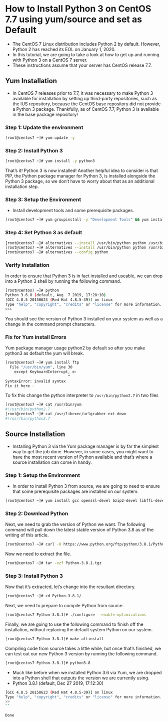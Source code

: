 # How to Install Python 3 on CentOS 7.7 using yum/source and set as Default

- The CentOS 7 Linux distribution includes Python 2 by default. However, Python 2 has reached its EOL on January 1, 2020.
- In this tutorial, we are going to take a look at how to get up and running with Python 3 on a CentOS 7 server.
- These instructions assume that your server has CentOS release 7.7.

## Yum Installation

- In CentOS 7 releases prior to 7.7, it was necessary to make Python 3 available for installation by setting up third-party repositories, such as the IUS repository, because the CentOS base repository did not provide a Python 3 package. Thankfully, as of CentOS 7.7, Python 3 is available in the base package repository!

### Step 1: Update the environment

```sh
[root@centos7 ~]# yum update -y

```

### Step 2: Install Python 3

```sh
[root@centos7 ~]# yum install -y python3
```

That’s it! Python 3 is now installed! Another helpful idea to consider is that PIP, the Python package manager for Python 3, is installed alongside the Python 3 package, so we don’t have to worry about that as an additional installation step.

### Step 3: Setup the Environment

- Install development tools and some prerequisite packages.

```sh
[root@centos7 ~]# yum groupinstall -y "Development Tools" && yum install gcc openssl-devel bzip2-devel libffi-devel -y
```

### Step 4: Set Python 3 as default

```sh
[root@centos7 ~]# alternatives --install /usr/bin/python python /usr/bin/python2 50
[root@centos7 ~]# alternatives --install /usr/bin/python python /usr/bin/python3.6 60
[root@centos7 ~]# alternatives --config python
```

### Verify Installation

In order to ensure that Python 3 is in fact installed and useable, we can drop into a Python 3 shell by running the following command.

```sh
[root@centos7 ~]# python
Python 3.6.8 (default, Aug  7 2019, 17:28:10) 
[GCC 4.8.5 20150623 (Red Hat 4.8.5-39)] on linux
Type "help", "copyright", "credits" or "license" for more information.
>>>
```
You should see the version of Python 3 installed on your system as well as a change in the command prompt characters.

### Fix for Yum install Errors

Yum package manager usage python2 by default so after you make python3 as default the yum will break.

```sh
[root@centos7 ~]# yum install ftp
  File "/usr/bin/yum", line 30
    except KeyboardInterrupt, e:
                            ^
SyntaxError: invalid syntax
Fix it here -
```

To fix this change the python interpreter to `/usr/bin/python2.7` in two files

```sh
[root@centos7 ~]# cat /usr/bin/yum
#!/usr/bin/python2.7
[root@centos7 ~]# cat /usr/libexec/urlgrabber-ext-down
#!/usr/bin/python2.7
```

## Source Installation

- Installing Python 3 via the Yum package manager is by far the simplest way to get the job done. However, in some cases, you might want to have the most recent version of Python available and that’s where a source installation can come in handy.

### Step 1: Setup the Environment
- In order to install Python 3 from source, we are going to need to ensure that some prerequisite packages are installed on our system.

```sh
[root@centos7 ~]# yum install gcc openssl-devel bzip2-devel libffi-devel -y
```

### Step 2: Download Python

Next, we need to grab the version of Python we want. The following command will pull down the latest stable version of Python 3.8 as of the writing of this article.

```sh
[root@centos7 ~]# curl -O https://www.python.org/ftp/python/3.8.1/Python-3.8.1.tgz
```

Now we need to extract the file.

```sh
[root@centos7 ~]# tar -xzf Python-3.8.1.tgz
```

### Step 3: Install Python 3

Now that it’s extracted, let’s change into the resultant directory.

```sh
[root@centos7 ~]# cd Python-3.8.1/
```

Next, we need to prepare to compile Python from source.

```sh
[root@centos7 Python-3.8.1]# ./configure --enable-optimizations
```

Finally, we are going to use the following command to finish off the installation, without replacing the default system Python on our system.

```sh
[root@centos7 Python-3.8.1]# make altinstall
```

Compiling code from source takes a little while, but once that’s finished, we can test out our new Python 3 version by running the following command.

```sh
[root@centos7 Python-3.8.1]# python3.8
```

- Much like before when we installed Python 3.6 via Yum, we are dropped into a Python shell that outputs the version we are currently using.
- Python 3.8.1 (default, Dec 27 2019, 17:12:30)

```sh
[GCC 4.8.5 20150623 (Red Hat 4.8.5-39)] on linux
Type "help", "copyright", "credits" or "license" for more information.
>>
``

Done